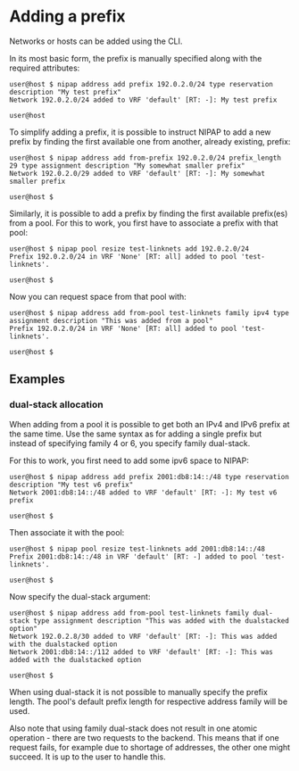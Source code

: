 # Adding a prefix

Networks or hosts can be added using the CLI.

In its most basic form, the prefix is manually specified along with the required attributes:
```
user@host $ nipap address add prefix 192.0.2.0/24 type reservation description "My test prefix"
Network 192.0.2.0/24 added to VRF 'default' [RT: -]: My test prefix

user@host
```

To simplify adding a prefix, it is possible to instruct NIPAP to add a new prefix by finding the first available one from another, already existing, prefix:
```
user@host $ nipap address add from-prefix 192.0.2.0/24 prefix_length 29 type assignment description "My somewhat smaller prefix"
Network 192.0.2.0/29 added to VRF 'default' [RT: -]: My somewhat smaller prefix

user@host $
```

Similarly, it is possible to add a prefix by finding the first available prefix(es) from a pool. For this to work, you first have to associate a prefix with that pool:
```
user@host $ nipap pool resize test-linknets add 192.0.2.0/24
Prefix 192.0.2.0/24 in VRF 'None' [RT: all] added to pool 'test-linknets'.

user@host $
```

Now you can request space from that pool with:
```
user@host $ nipap address add from-pool test-linknets family ipv4 type assignment description "This was added from a pool"
Prefix 192.0.2.0/24 in VRF 'None' [RT: all] added to pool 'test-linknets'.

user@host $
```

## Examples

### dual-stack allocation
When adding from a pool it is possible to get both an IPv4 and IPv6 prefix at the same time. Use the same syntax as for adding a single prefix but instead of specifying family 4 or 6, you specify family dual-stack.

For this to work, you first need to add some ipv6 space to NIPAP:
```
user@host $ nipap address add prefix 2001:db8:14::/48 type reservation description "My test v6 prefix"
Network 2001:db8:14::/48 added to VRF 'default' [RT: -]: My test v6 prefix

user@host $
```

Then associate it with the pool:
```
user@host $ nipap pool resize test-linknets add 2001:db8:14::/48
Prefix 2001:db8:14::/48 in VRF 'default' [RT: -] added to pool 'test-linknets'.

user@host $
```

Now specify the dual-stack argument:
```
user@host $ nipap address add from-pool test-linknets family dual-stack type assignment description "This was added with the dualstacked option"
Network 192.0.2.8/30 added to VRF 'default' [RT: -]: This was added with the dualstacked option
Network 2001:db8:14::/112 added to VRF 'default' [RT: -]: This was added with the dualstacked option

user@host $
```
When using dual-stack it is not possible to manually specify the prefix length. The pool's default prefix length for respective address family will be used.

Also note that using family dual-stack does not result in one atomic operation - there are two requests to the backend. This means that if one request fails, for example due to shortage of addresses, the other one might succeed. It is up to the user to handle this.



